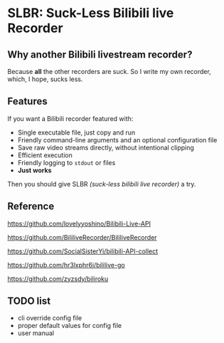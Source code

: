 # SLBR: Suck-Less Bilibili live Recorder

## Why another Bilibili livestream recorder?

Because **all** the other recorders are suck. So I write my own recorder, which, I hope, sucks less.

## Features

If you want a Bilibili recorder featured with:

- Single executable file, just copy and run
- Friendly command-line arguments and an optional configuration file
- Save raw video streams directly, without intentional clipping
- Efficient execution
- Friendly logging to `stdout` or files
- **Just works**

Then you should give SLBR *(suck-less bilibili live recorder)* a try.

## Reference

https://github.com/lovelyyoshino/Bilibili-Live-API

https://github.com/BililiveRecorder/BililiveRecorder

https://github.com/SocialSisterYi/bilibili-API-collect

https://github.com/hr3lxphr6j/bililive-go

https://github.com/zyzsdy/biliroku

## TODO list

- cli override config file
- proper default values for config file
- user manual
